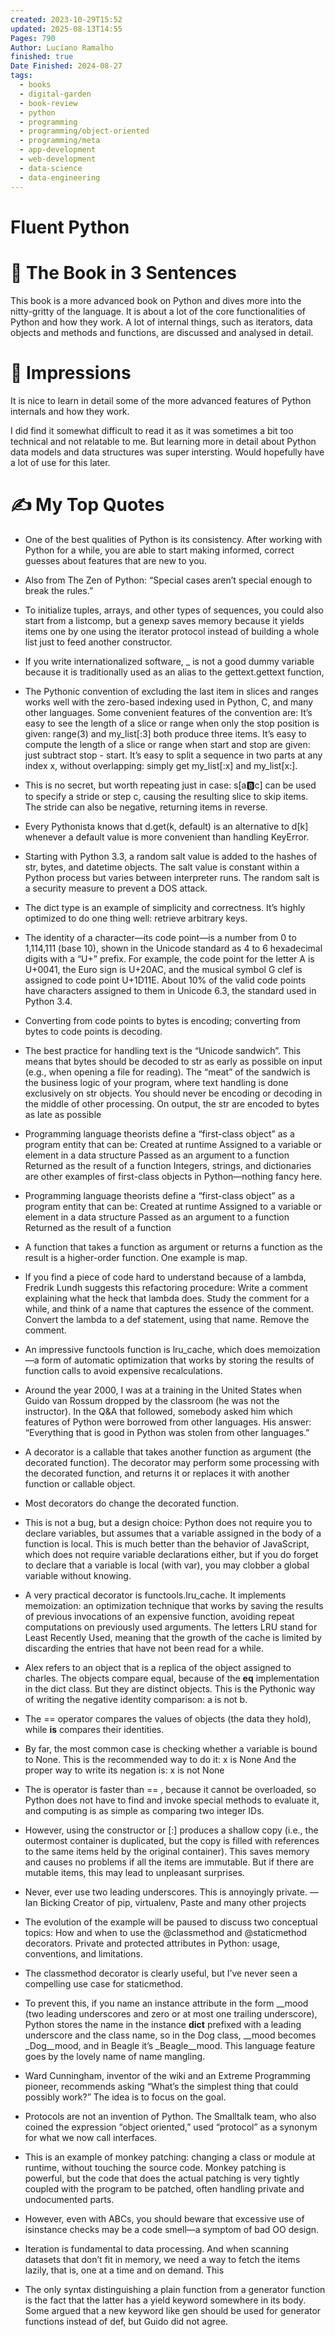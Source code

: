 ```yaml
---
created: 2023-10-29T15:52
updated: 2025-08-13T14:55
Pages: 790
Author: Luciano Ramalho
finished: true
Date Finished: 2024-08-27
tags:
  - books
  - digital-garden
  - book-review
  - python
  - programming
  - programming/object-oriented
  - programming/meta
  - app-development
  - web-development
  - data-science
  - data-engineering
---
```

# Fluent Python


# 🚀 The Book in 3 Sentences
This book is a more advanced book on Python and dives more into the nitty-gritty of the language. It is about a lot of the core functionalities of Python and how they work. A lot of internal things, such as iterators, data objects and methods and functions, are discussed and analysed in detail. 

# 🎨 Impressions

It is nice to learn in detail some of the more advanced features of Python internals and how they work. 

I did find it somewhat difficult to read it as it was sometimes a bit too technical and not relatable to me.  But learning more in detail about Python data models and data structures was super intersting. Would hopefully have a lot of use for this later. 

# ✍️ My Top  Quotes

- One of the best qualities of Python is its consistency. After working with Python for a while, you are able to start making informed, correct guesses about features that are new to you.
 
- Also from The Zen of Python: “Special cases aren’t special enough to break the rules.”
 
- To initialize tuples, arrays, and other types of sequences, you could also start from a listcomp, but a genexp saves memory because it yields items one by one using the iterator protocol instead of building a whole list just to feed another constructor.
 
- If you write internationalized software, _ is not a good dummy variable because it is traditionally used as an alias to the gettext.gettext function,
 
- The Pythonic convention of excluding the last item in slices and ranges works well with the zero-based indexing used in Python, C, and many other languages. Some convenient features of the convention are: It’s easy to see the length of a slice or range when only the stop position is given: range(3) and my_list\[:3\] both produce three items.  It’s easy to compute the length of a slice or range when start and stop are given: just subtract stop - start.  It’s easy to split a sequence in two parts at any index x, without overlapping: simply get my_list\[:x\] and my_list\[x:\].
 
- This is no secret, but worth repeating just in case: s\[a:b:c\] can be used to specify a stride or step c, causing the resulting slice to skip items. The stride can also be negative, returning items in reverse.
 
- Every Pythonista knows that d.get(k, default) is an alternative to d\[k\] whenever a default value is more convenient than handling KeyError.
 
- Starting with Python 3.3, a random salt value is added to the hashes of str, bytes, and datetime objects. The salt value is constant within a Python process but varies between interpreter runs. The random salt is a security measure to prevent a DOS attack.
 
- The dict type is an example of simplicity and correctness. It’s highly optimized to do one thing well: retrieve arbitrary keys.
 
- The identity of a character—its code point—is a number from 0 to 1,114,111 (base 10), shown in the Unicode standard as 4 to 6 hexadecimal digits with a “U+” prefix. For example, the code point for the letter A is U+0041, the Euro sign is U+20AC, and the musical symbol G clef is assigned to code point U+1D11E. About 10% of the valid code points have characters assigned to them in Unicode 6.3, the standard used in Python 3.4.
 
- Converting from code points to bytes is encoding; converting from bytes to code points is decoding.
 
- The best practice for handling text is the “Unicode sandwich”. This means that bytes should be decoded to str as early as possible on input (e.g., when opening a file for reading). The “meat” of the sandwich is the business logic of your program, where text handling is done exclusively on str objects. You should never be encoding or decoding in the middle of other processing. On output, the str are encoded to bytes as late as possible
 
- Programming language theorists define a “first-class object” as a program entity that can be: Created at runtime  Assigned to a variable or element in a data structure  Passed as an argument to a function  Returned as the result of a function  Integers, strings, and dictionaries are other examples of first-class objects in Python—nothing fancy here.
 
- Programming language theorists define a “first-class object” as a program entity that can be: Created at runtime  Assigned to a variable or element in a data structure  Passed as an argument to a function  Returned as the result of a function
 
- A function that takes a function as argument or returns a function as the result is a higher-order function. One example is map.
 
- If you find a piece of code hard to understand because of a lambda, Fredrik Lundh suggests this refactoring procedure: Write a comment explaining what the heck that lambda does.  Study the comment for a while, and think of a name that captures the essence of the comment.  Convert the lambda to a def statement, using that name.  Remove the comment.
 
- An impressive functools function is lru_cache, which does memoization—a form of automatic optimization that works by storing the results of function calls to avoid expensive recalculations.
 
- Around the year 2000, I was at a training in the United States when Guido van Rossum dropped by the classroom (he was not the instructor). In the Q&A that followed, somebody asked him which features of Python were borrowed from other languages. His answer: “Everything that is good in Python was stolen from other languages.”
 
- A decorator is a callable that takes another function as argument (the decorated function). The decorator may perform some processing with the decorated function, and returns it or replaces it with another function or callable object.
 
- Most decorators do change the decorated function.
 
- This is not a bug, but a design choice: Python does not require you to declare variables, but assumes that a variable assigned in the body of a function is local. This is much better than the behavior of JavaScript, which does not require variable declarations either, but if you do forget to declare that a variable is local (with var), you may clobber a global variable without knowing.
 
- A very practical decorator is functools.lru_cache. It implements memoization: an optimization technique that works by saving the results of previous invocations of an expensive function, avoiding repeat computations on previously used arguments. The letters LRU stand for Least Recently Used, meaning that the growth of the cache is limited by discarding the entries that have not been read for a while.
 
- Alex refers to an object that is a replica of the object assigned to charles. The objects compare equal, because of the __eq__ implementation in the dict class. But they are distinct objects. This is the Pythonic way of writing the negative identity comparison: a is not b.
 
- The ==  operator compares the values of objects (the data they hold), while **is** compares their identities.
 
- By far, the most common case is checking whether a variable is bound to None. This is the recommended way to do it: x is None And the proper way to write its negation is: x is not None
 
- The is operator is faster than == , because it cannot be overloaded, so Python does not have to find and invoke special methods to evaluate it, and computing is as simple as comparing two integer IDs.
 
- However, using the constructor or \[:\] produces a shallow copy (i.e., the outermost container is duplicated, but the copy is filled with references to the same items held by the original container). This saves memory and causes no problems if all the items are immutable. But if there are mutable items, this may lead to unpleasant surprises.
 
- Never, ever use two leading underscores. This is annoyingly private. — Ian Bicking Creator of pip, virtualenv, Paste and many other projects
 
- The evolution of the example will be paused to discuss two conceptual topics: How and when to use the @classmethod and @staticmethod decorators.  Private and protected attributes in Python: usage, conventions, and limitations.
 
- The classmethod decorator is clearly useful, but I’ve never seen a compelling use case for staticmethod.
 
- To prevent this, if you name an instance attribute in the form __mood (two leading underscores and zero or at most one trailing underscore), Python stores the name in the instance __dict__ prefixed with a leading underscore and the class name, so in the Dog class, __mood becomes _Dog__mood, and in Beagle it’s _Beagle__mood. This language feature goes by the lovely name of name mangling.
 
- Ward Cunningham, inventor of the wiki and an Extreme Programming pioneer, recommends asking “What’s the simplest thing that could possibly work?” The idea is to focus on the goal.
 
- Protocols are not an invention of Python. The Smalltalk team, who also coined the expression “object oriented,” used “protocol” as a synonym for what we now call interfaces.
 
- This is an example of monkey patching: changing a class or module at runtime, without touching the source code. Monkey patching is powerful, but the code that does the actual patching is very tightly coupled with the program to be patched, often handling private and undocumented parts.
 
- However, even with ABCs, you should beware that excessive use of isinstance checks may be a code smell—a symptom of bad OO design.
 
- Iteration is fundamental to data processing. And when scanning datasets that don’t fit in memory, we need a way to fetch the items lazily, that is, one at a time and on demand. This
 
- The only syntax distinguishing a plain function from a generator function is the fact that the latter has a yield keyword somewhere in its body. Some argued that a new keyword like gen should be used for generator functions instead of def, but Guido did not agree.
 
